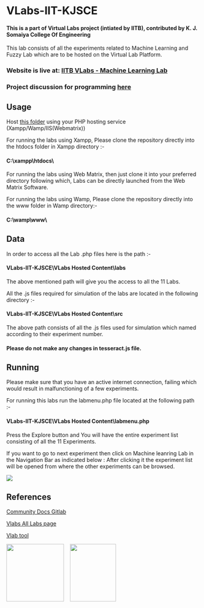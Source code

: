 # VLabs-IIT-KJSCE
#### This is a part of Virtual Labs project (intiated by IITB), contributed by K. J. Somaiya College Of Engineering

This lab consists of all the experiments related to Machine Learning and Fuzzy Lab which are to be hosted on the Virtual Lab Platform.

### Website is live at: [IITB VLabs - Machine Learning Lab](http://vlabs.iitb.ac.in/vlabs-dev/labs/machine_learning/index.php)

### Project discussion for programming [here](https://github.com/kartik2112/VLabs-IIT-KJSCE/projects/1)

## Usage
Host [this folder](https://github.com/kartik2112/VLabs-IIT-KJSCE/blob/master/VLabs%20Hosted%20Content/) using your PHP hosting service (Xampp/Wamp/IIS(Webmatrix))

For running the labs using Xampp, Please clone the repository directly into the htdocs folder in Xampp directory :-

#### C:\xampp\htdocs\

For running the labs using Web Matrix, then just clone it into your preferred directory following which, Labs can be directly launched from the Web Matrix Software.

For running the labs using Wamp, Please clone the repository directly into the www folder in Wamp directory:-

#### C:\wamp\www\

## Data

In order to access all the Lab .php files here is the path :-
#### VLabs-IIT-KJSCE\VLabs Hosted Content\labs

The above mentioned path will give you the access to all the 11 Labs.

All the .js files required for simulation of the labs are located in the following directory :-
#### VLabs-IIT-KJSCE\VLabs Hosted Content\src

The above path consists of all the .js files used for simulation which named according to their experiment number.
#### Please do not make any changes in tesseract.js file.

## Running 

Please make sure that you have an active internet connection, failing which would result in malfunctioning of a few experiments.

For running this labs run the labmenu.php file located at the following path :-
#### VLabs-IIT-KJSCE\VLabs Hosted Content\labmenu.php

Press the Explore button and You will have the entire experiment list consisting of all the 11 Experiments.

If you want to go to next experiment then click on Machine leanring Lab in the Navigation Bar as indicated below : After clicking it the experiment list will be opened from where the other experiments can be browsed. 

<img style="display: inline" src="labchange.png" />

## References
[Community Docs Gitlab](http://vlabs.iitb.ac.in/gitlab/Community-Docs/about_newlabs)

[Vlabs All Labs page](http://vlabs.iitb.ac.in/vlabs-dev/labs/labs.html)

[Vlab tool](http://vlabs.iitb.ac.in/vlab_tool/main_index.php)


<img style="display: inline" src="http://www.iitb.ac.in/sites/all/themes/touchm/logo.png" width="150"/>&nbsp;&nbsp;&nbsp; <img style="display: inline" src="https://www.somaiya.edu/media/images/cropadd0c5d9-6273-4047-898e-61a0079134b6.jpg" height="150" width="120"/>

